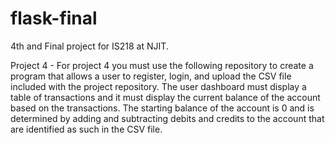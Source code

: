 # flask-final



4th and Final project for IS218 at NJIT.

Project 4 - For project 4 you must use the following repository to create a program that allows a user to register,
login, and upload the CSV file included with the project repository.   The user dashboard must display a table of transactions
and it must display the current balance of the account based on the transactions.  The starting balance of the account is 0 and
is determined by adding and subtracting debits and credits to the account that are identified as such in the CSV file.

